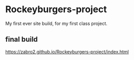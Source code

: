 # Rockeyburgers-project
My first ever site build, for my first class project.

## final build

https://zabro2.github.io/Rockeyburgers-project/index.html
